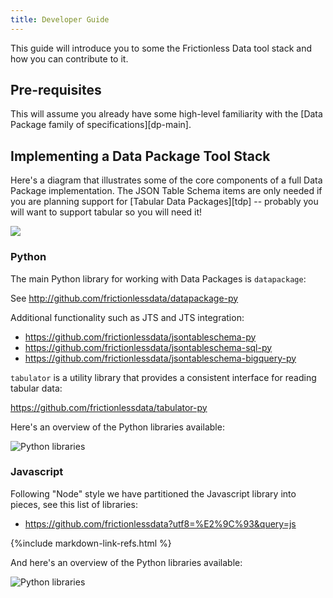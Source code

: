 ```yaml
---
title: Developer Guide
---
```


This guide will introduce you to some the Frictionless Data tool stack and how you can contribute to it.

## Pre-requisites

This will assume you already have some high-level familiarity with the [Data Package family of specifications][dp-main].

## Implementing a Data Package Tool Stack

Here's a diagram that illustrates some of the core components of a full Data Package implementation. The JSON Table Schema items are only needed if you are planning support for [Tabular Data Packages][tdp] -- probably you will want to support tabular so you will need it!

<img src="https://docs.google.com/drawings/d/1VdcWNb-PnP9QyrlMlvMWBBvSGTy_Rfdcr77Xn1HpUOI/pub?w=646&h=793" />

### Python

The main Python library for working with Data Packages is `datapackage`:

See <http://github.com/frictionlessdata/datapackage-py>

Additional functionality such as JTS and JTS integration:

* <https://github.com/frictionlessdata/jsontableschema-py>
* <https://github.com/frictionlessdata/jsontableschema-sql-py>
* <https://github.com/frictionlessdata/jsontableschema-bigquery-py>

`tabulator` is a utility library that provides a consistent interface for reading tabular data:

https://github.com/frictionlessdata/tabulator-py

Here's an overview of the Python libraries available:

<img src="https://docs.google.com/drawings/d/1akNQUw1xOmdMOFAaJd-83O2gbB5kWcqg5lSYzmo0M5o/pub?w=646&h=793" alt="Python libraries">

### Javascript

Following "Node" style we have partitioned the Javascript library into pieces, see this list of libraries:

* <https://github.com/frictionlessdata?utf8=%E2%9C%93&query=js>

{%include markdown-link-refs.html %}

And here's an overview of the Python libraries available:

<img src="{{ site.baseurl }}/img/python-libraries.svg" alt="Python libraries">

